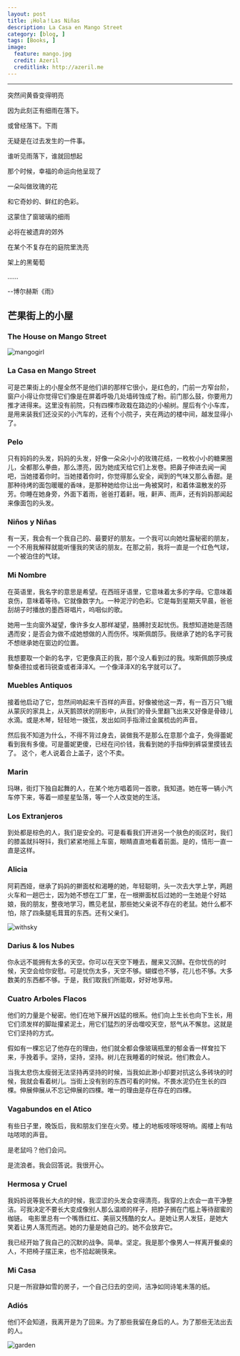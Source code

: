 ```yaml
---
layout: post  
title: ¡Hola！Las Niñas
description: La Casa en Mango Street  
category: [blog, ]  
tags: [Books, ]  
image:
  feature: mango.jpg
  credit: Azeril
  creditlink: http://azeril.me  
---
```


*** 
突然间黄昏变得明亮

因为此刻正有细雨在落下。

或曾经落下。下雨

无疑是在过去发生的一件事。


谁听见雨落下，谁就回想起

那个时候，幸福的命运向他呈现了

一朵叫做玫瑰的花

和它奇妙的、鲜红的色彩。


这蒙住了窗玻璃的细雨

必将在被遗弃的郊外

在某个不复存在的庭院里洗亮

架上的黑葡萄

......

--博尔赫斯《雨》

## **芒果街上的小屋**
### The House on Mango Street

![mangogirl](/images/mango2.jpg)

### La Casa en Mango Street
可是芒果街上的小屋全然不是他们讲的那样它很小，是红色的，门前一方窄台阶，窗户小得让你觉得它们像是在屏着呼吸几处墙砖蚀成了粉。前门那么鼓，你要用力推才进得来。这里没有前院，只有四棵市政栽在路边的小榆树。屋后有个小车库，是用来装我们还没买的小汽车的，还有个小院子，夹在两边的楼中间，越发显得小了。

### Pelo
只有妈妈的头发，妈妈的头发，好像一朵朵小小的玫瑰花结，一枚枚小小的糖果圈儿，全都那么拳曲，那么漂亮，因为她成天给它们上发卷。把鼻子伸进去闻一闻吧，当她搂着你时。当她搂着你时，你觉得那么安全，闻到的气味又那么香甜。是那种待烤的面包暖暖的香味，是那种她给你让出一角被窝时，和着体温散发的芬芳。你睡在她身旁，外面下着雨，爸爸打着鼾。哦，鼾声、雨声，还有妈妈那闻起来像面包的头发。

### Niños y Niñas
有一天，我会有一个我自己的、最要好的朋友。一个我可以向她吐露秘密的朋友，一个不用我解释就能听懂我的笑话的朋友。在那之前，我将一直是一个红色气球，一个被泊住的气球。

### Mi Nombre
在英语里，我名字的意思是希望。在西班牙语里，它意味着太多的字母。它意味着哀伤，意味着等待。它就像数字九。一种泥泞的色彩。它是每到星期天早晨，爸爸刮胡子时播放的墨西哥唱片，呜咽似的歌。

她用一生向窗外凝望，像许多女人那样凝望，胳膊肘支起忧伤。我想知道她是否随遇而安；是否会为做不成她想做的人而伤怀。埃斯佩朗莎。我继承了她的名字可我不想继承她在窗边的位置。

我想要取一个新的名字，它更像真正的我，那个没人看到过的我。埃斯佩朗莎换成黎桑德拉或者玛锐查或者泽泽X。一个像泽泽X的名字就可以了。

### Muebles Antiquos
接着他启动了它，忽然间响起来千百样的声音。好像被他这一弄，有一百万只飞蛾从蒙灰的家具上，从天鹅颈状的阴影中，从我们的骨头里翻飞出来又好像是骨碌儿水滴。或是木琴，轻轻地一拨弦，发出如同手指滑过金属梳齿的声音。

然后我不知道为什么，不得不背过身去，装做我不是那么在意那个盒子，免得蕾妮看到我有多傻。可是蕾妮更傻，已经在问价钱，我看到她的手指伸到裤袋里摸钱去了。
这个，老人说着合上盖子，这个不卖。

### Marin
玛琳，街灯下独自起舞的人，在某个地方唱着同一首歌，我知道。她在等一辆小汽车停下来，等着一顺星星坠落，等一个人改变她的生活。

### Los Extranjeros
到处都是棕色的人，我们是安全的。可是看看我们开进另一个肤色的街区时，我们的膝盖就抖呀抖，我们紧紧地摇上车窗，眼睛直直地看着前面。是的，情形一直一直是这样。

### Alicia 
阿莉西娅，继承了妈妈的擀面杖和渴睡的她，年轻聪明，头一次去大学上学，两趟火车和一趟巴士，因为她不想在工厂里，在一根擀面杖后过她的一生她是个好姑娘，我的朋友，整夜地学习，瞧见老鼠，那些她父亲说不存在的老鼠。她什么都不怕，除了四条腿毛茸茸的东西。还有父亲们。

![withsky](/images/mango3.jpg)

### Darius & los Nubes
你永远不能拥有太多的天空。你可以在天空下睡去，醒来又沉醉。在你忧伤的时候，天空会给你安慰。可是忧伤太多，天空不够。蝴蝶也不够，花儿也不够。大多数美的东西都不够。于是，我们取我们所能取，好好地享用。

### Cuatro Arboles Flacos
他们的力量是个秘密。他们在地下展开凶猛的根系。他们向上生长也向下生长，用它们须发样的脚趾攥紧泥土，用它们猛烈的牙齿噬咬天空，怒气从不懈怠。这就是它们坚持的方式。

假如有一棵忘记了他存在的理由，他们就全都会像玻璃瓶里的郁金香一样耷拉下来，手挽着手。坚持，坚持，坚持。树儿在我睡着的时候说。他们教会人。

当我太悲伤太瘦弱无法坚持再坚持的时候，当我如此渺小却要对抗这么多砖块的时候，我就会看着树儿。当街上没有别的东西可看的时候。不畏水泥仍在生长的四棵。伸展伸展从不忘记伸展的四棵。唯一的理由是存在存在的四棵。

### Vagabundos en el Atico
有些日子里，晚饭后，我和朋友们坐在火旁。楼上的地板吱呀吱呀响。阁楼上有咕咕哝哝的声音。

是老鼠吗？他们会问。

是流浪者。我会回答说。我很开心。

### Hermosa y Cruel
我妈妈说等我长大点的时候，我涩涩的头发会变得清亮，我穿的上衣会一直干净整洁。可我决定不要长大变成像别人那么温顺的样子，把脖子搁在门槛上等待甜蜜的枷链。
电影里总有一个嘴唇红红、美丽又残酷的女人。是她让男人发狂，是她大笑着让男人落荒而逃。她的力量是她自己的。她不会放弃它。

我已经开始了我自己的沉默的战争。简单。坚定。我是那个像男人一样离开餐桌的人，不把椅子摆正来，也不拾起碗筷来。

### Mi Casa
只是一所寂静如雪的房子，一个自己归去的空间，洁净如同诗笔未落的纸。

### Adiós
他们不会知道，我离开是为了回来。为了那些我留在身后的人。为了那些无法出去的人。

![garden](/images/mango5.jpg)